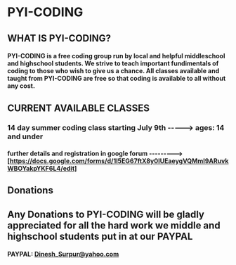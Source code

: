 #                                                                         PYI-CODING
## WHAT IS PYI-CODING?
#### PYI-CODING is a free coding group run by local and helpful middleschool and highschool students. We strive to teach important fundimentals of coding to those who wish to give us a chance. All classes available and taught from PYI-CODING are free so that coding is available to all without any cost. 
## CURRENT AVAILABLE CLASSES
### 14 day summer coding class starting July 9th -----> ages: 14 and under 
#### further details and registration in google forum ---------> [https://docs.google.com/forms/d/1I5EG67ftX8y0IUEaeygVQMmI9ARuvkWBOYakpYKF6L4/edit]
## Donations
## Any Donations to PYI-CODING will be gladly appreciated for all the hard work we middle and highschool students put in at our PAYPAL
#### PAYPAL: Dinesh_Surpur@yahoo.com

